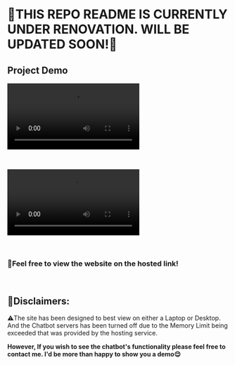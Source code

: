 # **🚧THIS REPO README IS CURRENTLY UNDER RENOVATION. WILL BE UPDATED SOON!🚧**

## Project Demo

<video src="videos/Website_UI.mp4" controls="controls" style="max-width: 100%;"></video>

&nbsp;

<video src="videos/Chatbot_UI.mp4" controls="controls" style="max-width: 100%;"></video>

&nbsp;

### **🔗Feel free to view the website on the hosted link!**

&nbsp;

## **📢Disclaimers:**

⚠️The site has been designed to best view on either a Laptop or Desktop. And the Chatbot servers has been turned off due to the Memory Limit being exceeded that was provided by the hosting service.

**However, If you wish to see the chatbot's functionality please feel free to contact me. I'd be more than happy to show you a demo😌**
